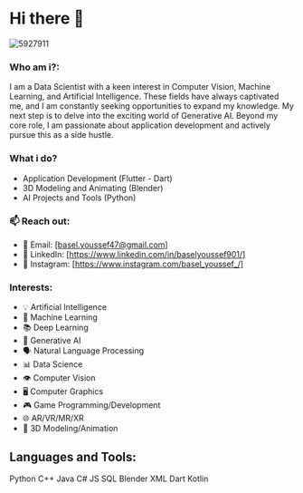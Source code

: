 # Hi there 👋
![5927911](https://github.com/user-attachments/assets/3456274b-5e39-4514-a287-6068909a236a)

### Who am i?:

I am a Data Scientist with a keen interest in Computer Vision, Machine Learning, and Artificial Intelligence. These fields have always captivated me, and I am constantly seeking opportunities to expand my knowledge. My next step is to delve into the exciting world of Generative AI. Beyond my core role, I am passionate about application development and actively pursue this as a side hustle.

### What i do?
- Application Development (Flutter - Dart)
- 3D Modeling and Animating (Blender)
- AI Projects and Tools (Python)

### 📫 Reach out:
- 📧 Email: [basel.youssef47@gmail.com]
- 💼 LinkedIn: [https://www.linkedin.com/in/baselyoussef901/]
- 📱  Instagram: [https://www.instagram.com/basel_youssef_/]

### Interests:

- 💡 Artificial Intelligence
- 🤖 Machine Learning
- 📚 Deep Learning
- 🎨 Generative AI
- 🗣️ Natural Language Processing
- 📊 Data Science
- 👁️ Computer Vision
- 🖥️ Computer Graphics
- 🎮 Game Programming/Development
- 🌐 AR/VR/MR/XR
- 💭 3D Modeling/Animation

## Languages and Tools:
Python C++ Java C# JS SQL Blender XML Dart Kotlin
